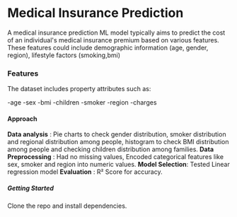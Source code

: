 # **Medical Insurance Prediction** 
A medical insurance prediction ML model typically aims to predict the cost of an individual's medical insurance premium based on various features. These features could include demographic information (age, gender, region), lifestyle factors (smoking,bmi)

### **Features**  
The dataset includes property attributes such as:  

-age 
-sex 
-bmi 
-children 
-smoker 
-region 
-charges 

#### **Approach**
**Data analysis** : Pie charts to check gender distribution, smoker distribution and regional distribution among people, histogram to check BMI distribution among people and checking children distribution among families. 
**Data Preprocessing** : Had no missing values, Encoded categorical features like sex, smoker and region into numeric values. 
**Model Selection**: Tested Linear regression model 
**Evaluation** : R² Score for accuracy.

##### **Getting Started**
Clone the repo and install dependencies. 
